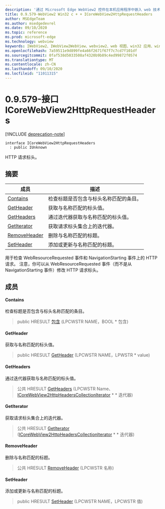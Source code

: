 ```yaml
---
description: '通过 Microsoft Edge WebView2 控件在本机应用程序中嵌入 web 技术 (HTML、CSS 和 JavaScript) '
title: 0.9.579-WebView2 Win32 c + + ICoreWebView2HttpRequestHeaders
author: MSEdgeTeam
ms.author: msedgedevrel
ms.date: 09/10/2020
ms.topic: reference
ms.prod: microsoft-edge
ms.technology: webview
keywords: IWebView2、IWebView2WebView、webview2、web 视图、win32 应用、win32、edge、ICoreWebView2、ICoreWebView2Controller、浏览器控件、边缘 html、ICoreWebView2HttpRequestHeaders
ms.openlocfilehash: 7a59511e9d899fe4a66f2671f67f7c7cd7f101df
ms.sourcegitcommit: 0faf538d5033508af4320b9b89c4ed99872f0574
ms.translationtype: MT
ms.contentlocale: zh-CN
ms.lasthandoff: 09/10/2020
ms.locfileid: "11011315"
---
```

# 0.9.579-接口 ICoreWebView2HttpRequestHeaders 

[!INCLUDE [deprecation-note](../../includes/deprecation-note.md)]

```
interface ICoreWebView2HttpRequestHeaders
  : public IUnknown
```

HTTP 请求标头。

## 摘要

 成员                        | 描述
--------------------------------|---------------------------------------------
[Contains](#contains) | 检查标题是否包含与标头名称匹配的条目。
[GetHeader](#getheader) | 获取与名称匹配的标头值。
[GetHeaders](#getheaders) | 通过迭代器获取与名称匹配的标头值。
[GetIterator](#getiterator) | 获取请求标头集合上的迭代器。
[RemoveHeader](#removeheader) | 删除与名称匹配的标题。
[SetHeader](#setheader) | 添加或更新与名称匹配的标题。

用于检查 WebResourceRequested 事件和 NavigationStarting 事件上的 HTTP 请求。 注意，你可以从 WebResourceRequested 事件（而不是从 NavigationStarting 事件）修改 HTTP 请求标头。

## 成员

#### Contains 

检查标题是否包含与标头名称匹配的条目。

> public HRESULT [包含](#contains) (LPCWSTR NAME，BOOL * 包含) 

#### GetHeader 

获取与名称匹配的标头值。

> public HRESULT [GetHeader](#getheader) (LPCWSTR NAME，LPWSTR * value) 

#### GetHeaders 

通过迭代器获取与名称匹配的标头值。

> 公共 HRESULT [GetHeaders](#getheaders) (LPCWSTR Name、 [ICoreWebView2HttpHeadersCollectionIterator](icorewebview2httpheaderscollectioniterator.md) * * 迭代器) 

#### GetIterator 

获取请求标头集合上的迭代器。

> 公共 HRESULT [GetIterator](#getiterator) ([ICoreWebView2HttpHeadersCollectionIterator](icorewebview2httpheaderscollectioniterator.md) * * 迭代器) 

#### RemoveHeader 

删除与名称匹配的标题。

> 公共 HRESULT [RemoveHeader](#removeheader) (LPCWSTR 名称) 

#### SetHeader 

添加或更新与名称匹配的标题。

> public HRESULT [SetHeader](#setheader) (LPCWSTR NAME，LPCWSTR 值) 

